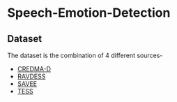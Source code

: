 # Speech-Emotion-Detection

## Dataset

The dataset is the combination of 4 different sources-

- [CREDMA-D](https://www.kaggle.com/ejlok1/cremad)
- [RAVDESS](https://www.kaggle.com/uwrfkaggler/ravdess-emotional-speech-audio)
- [SAVEE](https://www.kaggle.com/ejlok1/surrey-audiovisual-expressed-emotion-savee)
- [TESS](https://www.kaggle.com/ejlok1/toronto-emotional-speech-set-tess)
